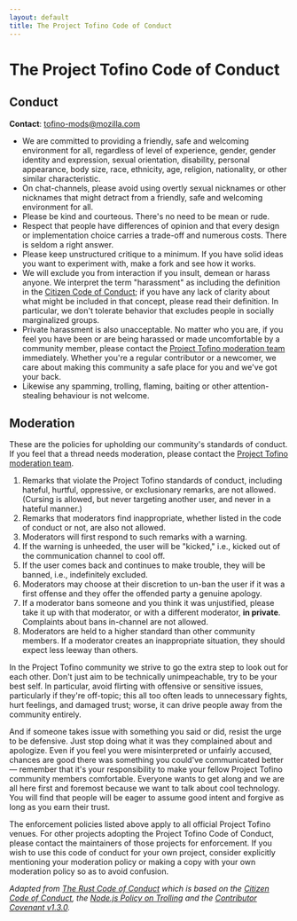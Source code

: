 ```yaml
---
layout: default
title: The Project Tofino Code of Conduct
---
```


# The Project Tofino Code of Conduct

## Conduct

**Contact**: [tofino-mods@mozilla.com](mailto:tofino-mods@mozilla.com)

* We are committed to providing a friendly, safe and welcoming environment for
  all, regardless of level of experience, gender, gender identity and
  expression, sexual orientation, disability, personal appearance, body size,
  race, ethnicity, age, religion, nationality, or other similar characteristic.
* On chat-channels, please avoid using overtly sexual nicknames or other
  nicknames that might detract from a friendly, safe and welcoming environment
  for all.
* Please be kind and courteous. There's no need to be mean or rude.
* Respect that people have differences of opinion and that every design or
  implementation choice carries a trade-off and numerous costs. There is seldom
  a right answer.
* Please keep unstructured critique to a minimum. If you have solid ideas you
  want to experiment with, make a fork and see how it works.
* We will exclude you from interaction if you insult, demean or harass anyone.
  We interpret the term "harassment" as including the definition in the
  [Citizen Code of Conduct](http://citizencodeofconduct.org); if you have any
  lack of clarity about what might be included in that concept, please read
  their definition. In particular, we don't tolerate behavior that excludes
  people in socially marginalized groups.
* Private harassment is also unacceptable. No matter who you are, if you feel
  you have been or are being harassed or made uncomfortable by a community
  member, please contact the
  [Project Tofino moderation team](mailto:tofino-mods@mozilla.com) immediately.
  Whether you're a regular contributor or a newcomer, we care about making this
  community a safe place for you and we've got your back.
* Likewise any spamming, trolling, flaming, baiting or other attention-stealing
  behaviour is not welcome.


## Moderation

These are the policies for upholding our community's standards of conduct. If
you feel that a thread needs moderation, please contact the
[Project Tofino moderation team](mailto:tofino-mods@mozilla.com).

1. Remarks that violate the Project Tofino standards of conduct, including
   hateful, hurtful, oppressive, or exclusionary remarks, are not allowed.
   (Cursing is allowed, but never targeting another user, and never in a
   hateful manner.)
2. Remarks that moderators find inappropriate, whether listed in the code of
   conduct or not, are also not allowed.
3. Moderators will first respond to such remarks with a warning.
4. If the warning is unheeded, the user will be "kicked," i.e., kicked out of
   the communication channel to cool off.
5. If the user comes back and continues to make trouble, they will be banned,
   i.e., indefinitely excluded.
6. Moderators may choose at their discretion to un-ban the user if it was a
   first offense and they offer the offended party a genuine apology.
7. If a moderator bans someone and you think it was unjustified, please take it
   up with that moderator, or with a different moderator, **in private**.
   Complaints about bans in-channel are not allowed.
8. Moderators are held to a higher standard than other community members. If a
   moderator creates an inappropriate situation, they should expect less leeway
   than others.

In the Project Tofino community we strive to go the extra step to look out for
each other. Don't just aim to be technically unimpeachable, try to be your best
self. In particular, avoid flirting with offensive or sensitive issues,
particularly if they're off-topic; this all too often leads to unnecessary
fights, hurt feelings, and damaged trust; worse, it can drive people away from
the community entirely.

And if someone takes issue with something you said or did, resist the urge to
be defensive. Just stop doing what it was they complained about and apologize.
Even if you feel you were misinterpreted or unfairly accused, chances are good
there was something you could've communicated better — remember that it's your
responsibility to make your fellow Project Tofino community members
comfortable. Everyone wants to get along and we are all here first and foremost
because we want to talk about cool technology. You will find that people will
be eager to assume good intent and forgive as long as you earn their trust.

The enforcement policies listed above apply to all official Project Tofino
venues. For other projects adopting the Project Tofino Code of Conduct, please
contact the maintainers of those projects for enforcement. If you wish to use
this code of conduct for your own project, consider explicitly mentioning your
moderation policy or making a copy with your own moderation policy so as to
avoid confusion.

*Adapted from [The Rust Code of Conduct](https://www.rust-lang.org/conduct.html)
which is based on the [Citizen Code of Conduct](http://citizencodeofconduct.org),
the [Node.js Policy on Trolling](http://blog.izs.me/post/30036893703/policy-on-trolling)
and the [Contributor Covenant v1.3.0](http://contributor-covenant.org/version/1/3/0/).*
